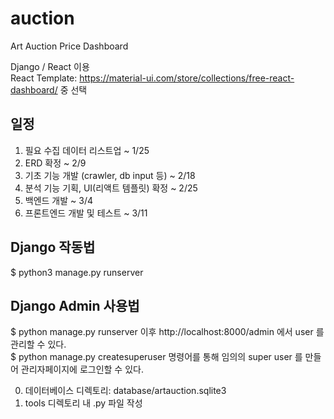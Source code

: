 # auction
Art Auction Price Dashboard

Django / React 이용  
React Template: https://material-ui.com/store/collections/free-react-dashboard/ 중 선택  

## 일정
1. 필요 수집 데이터 리스트업 ~ 1/25
2. ERD 확정 ~ 2/9
3. 기초 기능 개발 (crawler, db input 등) ~ 2/18
4. 분석 기능 기획, UI(리액트 템플릿) 확정 ~ 2/25
5. 백엔드 개발 ~ 3/4
6. 프론트엔드 개발 및 테스트 ~ 3/11

## Django 작동법
$ python3 manage.py runserver

## Django Admin 사용법
$ python manage.py runserver 이후 http://localhost:8000/admin 에서 user 를 관리할 수 있다.  
$ python manage.py createsuperuser 명령어를 통해 임의의 super user 를 만들어 관리자페이지에 로그인할 수 있다.


0. 데이터베이스 디렉토리: database/artauction.sqlite3
1. tools 디렉토리 내 .py 파일 작성

